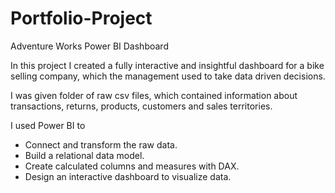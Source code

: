 # Portfolio-Project
Adventure Works Power BI Dashboard

In this project I created a fully interactive and insightful dashboard for a bike selling company, which the management used to take data driven decisions.

I was given folder of raw csv files, which contained information about transactions, returns, products, customers and sales territories.

I used Power BI to
- Connect and transform the raw data.
- Build a relational data model.
- Create calculated columns and measures with DAX.
- Design an interactive dashboard to visualize data.

